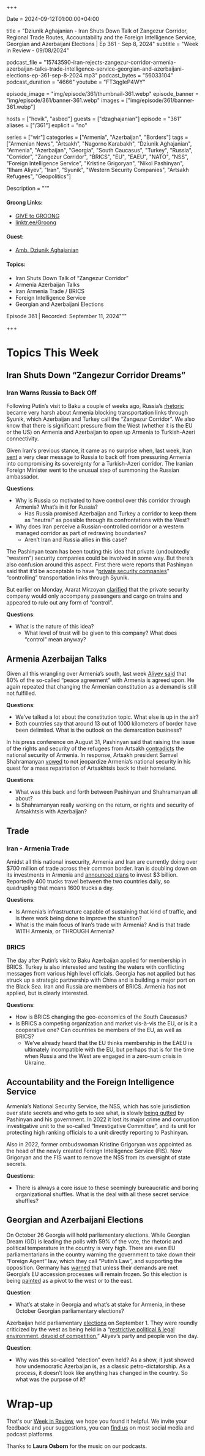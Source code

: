 +++

Date = 2024-09-12T01:00:00+04:00

title = "Dziunik Aghajanian - Iran Shuts Down Talk of Zangezur Corridor, Regional Trade Routes, Accountability and the Foreign Intelligence Service, Georgian and Azerbaijani Elections | Ep 361 - Sep 8, 2024"
subtitle = "Week in Review - 09/08/2024"

podcast_file = "15743590-iran-rejects-zangezur-corridor-armenia-azerbaijan-talks-trade-intelligence-service-georgian-and-azerbaijani-elections-ep-361-sep-8-2024.mp3"
podcast_bytes = "56033104"
podcast_duration = "4666"
youtube = "FT3qgIeP4WY"

episode_image = "img/episode/361/thumbnail-361.webp"
episode_banner = "img/episode/361/banner-361.webp"
images = ["img/episode/361/banner-361.webp"]

hosts = ["hovik", "asbed"]
guests = ["dzaghajanian"]
episode = "361"
aliases = ["/361"]
explicit = "no"

series = ["wir"]
categories = ["Armenia", "Azerbaijan", "Borders"]
tags = ["Armenian News", "Artsakh", "Nagorno Karabakh", "Dziunik Aghajanian", "Armenia", "Azerbaijan", "Georgia", "South Caucasus", "Turkey", "Russia", "Corridor", "Zangezur Corridor", "BRICS", "EU", "EAEU", "NATO", "NSS", "Foreign Intelligence Service", "Kristine Grigoryan", "Nikol Pashinyan", "Ilham Aliyev", "Iran", "Syunik", "Western Security Companies", "Artsakh Refugees", "Geopolitics"]

Description = """

#### Groong Links:
* [GIVE to GROONG](https://podcasts.groong.org/donate)
* [linktr.ee/Groong](https://linktr.ee/groong)

#### Guest:
  * [Amb. Dziunik Aghajanian](/guest/dzaghajanian)

#### Topics:
* Iran Shuts Down Talk of “Zangezur Corridor”
* Armenia Azerbaijan Talks
* Iran Armenia Trade / BRICS
* Foreign Intelligence Service
* Georgian and Azerbaijani Elections

Episode 361 | Recorded: September 11, 2024"""

+++

# Topics This Week

## Iran Shuts Down “Zangezur Corridor Dreams”

### Iran Warns Russia to Back Off

Following Putin’s visit to Baku a couple of weeks ago, Russia’s [rhetoric](https://asbarez.com/lavrov-accuses-yerevan-of-sabotaging-deal-to-open-transit-routes/) became very harsh about Armenia blocking transportation links through Syunik, which Azerbaijan and Turkey call the “Zangezur Corridor”. We also know that there is significant pressure from the West (whether it is the EU or the US) on Armenia and Azerbaijan to open up Armenia to Turkish-Azeri connectivity.

Given Iran's previous stance, it came as no surprise when, last week, Iran [sent](https://www.azatutyun.am/a/33108409.html) a very clear message to Russia to back off from pressuring Armenia into compromising its sovereignty for a Turkish-Azeri corridor. The Iranian Foreign Minister went to the unusual step of summoning the Russian ambassador.

**Questions**:

* Why is Russia so motivated to have control over this corridor through Armenia? What’s in it for Russia?
    * Has Russia promised Azerbaijan and Turkey a corridor to keep them as “neutral” as possible through its confrontations with the West?
* Why does Iran perceive a Russian-controlled corridor or a western managed corridor as part of redrawing boundaries?
    * Aren’t Iran and Russia allies in this case?

The Pashinyan team has been touting this idea that private (undoubtedly “western”) security companies could be involved in some way. But there’s also confusion around this aspect. First there were reports that Pashinyan said that it’d be acceptable to have “[private security companies](https://armenpress.am/en/article/1199002)” “controlling” transportation links through Syunik. 

But earlier on Monday, Ararat Mirzoyan [clarified](https://armenpress.am/en/article/1199369) that the private security company would only accompany passengers and cargo on trains and appeared to rule out any form of “control”.

**Questions**:

* What is the nature of this idea?
    * What level of trust will be given to this company? What does “control” mean anyway?

## Armenia Azerbaijan Talks

Given all this wrangling over Armenia’s south, last week [Aliyev said](https://www.azadliq.org/a/ilham-eliyev-sulh-sazisi/33109432.html) that 80% of the so-called “peace agreement” with Armenia is agreed upon. He again repeated that changing the Armenian constitution as a demand is still not fulfilled.

**Questions**:

* We’ve talked a lot about the constitution topic. What else is up in the air?
* Both countries say that around 13 out of 1000 kilometers of border have been delimited. What is the outlook on the demarcation business?

In his press conference on August 31, Pashinyan said that raising the issue of the rights and security of the refugees from Artsakh [contradicts](https://armenpress.am/en/article/1198720) the national security of Armenia. In response, Artsakh president Samvel Shahramanyan [vowed](https://armenpress.am/en/article/1198781) to not jeopardize Armenia’s national security in his quest for a mass repatriation of Artsakhtsis back to their homeland.

**Questions**:

* What was this back and forth between Pashinyan and Shahramanyan all about?
* Is Shahramanyan really working on the return, or rights and security of Artsakhtsis with Azerbaijan?


## Trade

### Iran - Armenia Trade

Amidst all this national insecurity, Armenia and Iran are currently doing over $700 million of trade across their common border. Iran is doubling down on its investments in Armenia and [announced plans](https://bm.ge/en/news/iran-plans-to-expand-cooperation-with-armenia-by-3-billion) to invest $3 billion. Reportedly 400 trucks  travel between the two countries daily, so quadrupling that means 1600 trucks a day.

**Questions**:

* Is Armenia’s infrastructure capable of sustaining that kind of traffic, and is there work being done to improve the situation?
* What is the main focus of Iran’s trade with Armenia? And is that trade WITH Armenia, or THROUGH Armenia?

### BRICS

The day after Putin’s visit to Baku Azerbaijan applied for membership in BRICS. Turkey is also interested and testing the waters with conflicting messages from various high level officials. Georgia has not applied but has struck up a strategic partnership with China and is building a major port on the Black Sea. Iran and Russia are members of BRICS. Armenia has not applied, but is clearly interested.

**Questions**:



* How is BRICS changing the geo-economics of the South Caucasus?
* Is BRICS a competing organization and market vis-à-vis the EU, or is it a cooperative one? Can countries be members of the EU, as well as BRICS? 
    * We’ve already heard that the EU thinks membership in the EAEU is ultimately incompatible with the EU, but perhaps that is for the time when Russia and the West are engaged in a zero-sum crisis in Ukraine.


## Accountability and the Foreign Intelligence Service

Armenia’s National Security Service, the NSS, which has sole jurisdiction over state secrets and who gets to see what, is slowly [being gutted](https://lansinginstitute.org/2024/08/29/armenia-expands-powers-of-foreign-intelligence-service-to-counteract-russian-subversive-activities/) by Pashinyan and his government. In 2022 it lost its major crime and corruption investigative unit to the so-called “Investigative Committee”, and its unit for protecting high ranking officials to a unit directly reporting to Pashinyan.

Also in 2022, former ombudswoman Kristine Grigoryan was appointed as the head of the newly created Foreign Intelligence Service (FIS). Now Grigoryan and the FIS want to remove the NSS from its oversight of state secrets.

**Questions:**

* There is always a core issue to these seemingly bureaucratic and boring organizational shuffles. What is the deal with all these secret service shuffles?


## Georgian and Azerbaijani Elections

On October 26 Georgia will hold parliamentary elections. While Georgian Dream (GD) is leading the polls with 59% of the vote, the rhetoric and political temperature in the country is very high. There are even EU parliamentarians in the country warning the government to take down their “Foreign Agent” law, which they call “Putin’s Law”, and supporting the opposition. Germany has [warned](https://www.rferl.org/a/georgia-germany-eu-foreign-agents/33109987.html) that unless their demands are met Georgia’s EU accession processes will remain frozen. So this election is being [painted](https://www.rferl.org/a/salome-zurabishvili-parliamentary-election-october/33094630.html) as a pivot to the west or to the east.

**Question**:

* What’s at stake in Georgia and what’s at stake for Armenia, in these October Georgian parliamentary elections?

Azerbaijan held parliamentary [elections](https://www.rferl.org/a/azerbaijan-elections-parliament/33102352.html) on September 1. They were roundly criticized by the west as being held in a “[restrictive political & legal environment, devoid of competition.](https://x.com/ExtSpoxEU/status/1830924004024099084)” Aliyev’s party and people won the day.

**Question**:

* Why was this so-called “election” even held? As a show, it just showed how undemocratic Azerbaijan is, as a classic petro-dictatorship. As a process, it doesn’t look like anything has changed in the country. So what was the purpose of it?

# Wrap-up

That's our [Week in Review](https://podcasts.groong.org/), we hope you found it helpful. We invite your feedback and your suggestions, you can [find us](https://linktr.ee/groong) on most social media and podcast platforms.

Thanks to __Laura Osborn__ for the music on our podcasts.
